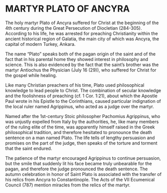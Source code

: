 # MARTYR PLATO OF ANCYRA

The holy martyr Plato of Ancyra suffered for Christ at the beginning of the 4th century during the Great Persecution of Diocletian (284-305). According to his life, he was arrested for preaching Christianity within the ancient historical region of Galatia, the main city of which was Ancyra, the capital of modern Turkey, Ankara.

The name “Plato” speaks both of the pagan origin of the saint and of the fact that in his parental home they showed interest in philosophy and science. This is also evidenced by the fact that the saint’s brother was the martyr Antiochus the Physician (July 16 (29)), who suffered for Christ for the gospel while healing.

Like many Christian preachers of his time, Plato used philosophical knowledge to lead people to Christ. The combination of secular knowledge and the foolishness of preaching (cf. 1 Cor. 1:21), about which the Apostle Paul wrote in his Epistle to the Corinthians, caused particular indignation of the local ruler named Agrippinus, who acted as a judge over the martyr.

Named after the 1st-century Stoic philosopher Pachomius Agrippinus, who was unjustly expelled from Italy by the authorities, he, like many members of the ruling elite of the time, was apparently himself raised in the Greek philosophical tradition, and therefore hesitated to pronounce the death sentence on a man named Plato. The life tells of lengthy persuasion and promises on the part of the judge, then speaks of the torture and torment that the saint endured.

The patience of the martyr encouraged Agrippinus to continue persuasion, but the smile that suddenly lit his face became truly unbearable for the pagan, and therefore the judge pronounced the death sentence. The autumn celebration in honor of Saint Plato is associated with the transfer of his relics from Ancyra to Constantinople. The Acts of the VII Ecumenical Council (787) mention miracles from the relics of the martyr.

